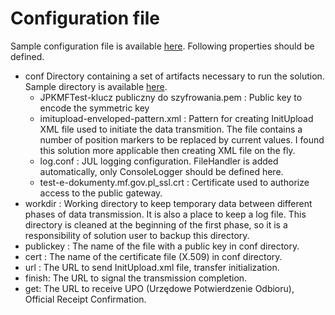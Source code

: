 # Configuration file

Sample configuration file is available [here](https://github.com/stanislawbartkowski/javahotel/blob/jpk/sample/conf/jpk.properties). Following properties should be defined.

- conf Directory containing a set of artifacts necessary to run the solution. Sample directory is available [here](https://github.com/stanislawbartkowski/javahotel/tree/jpk/sample/conf).
  * JPKMFTest-klucz publiczny do szyfrowania.pem :  Public key to encode the symmetric key
  * imitupload-enveloped-pattern.xml : Pattern for creating InitUpload XML file used to initiate the data transmition. The file contains a number of position markers to be replaced by current values. I found this solution more applicable then creating XML file on the fly.
  * log.conf : JUL logging configuration. FileHandler is added automatically, only ConsoleLogger should be defined here.
  * test-e-dokumenty.mf.gov.pl_ssl.crt : Certificate used to authorize access to the public gateway.
- workdir : Working directory to keep temporary data between different phases of data transmission. It is  also a place to keep a log file. This directory is cleaned at the beginning of the first phase,  so it is a responsibility of solution user to backup this directory.
- publickey : The name of the file with a public key in conf directory.
- cert : The name of the certificate file (X.509) in conf directory.
- url : The URL to send InitUpload.xml file, transfer initialization.
- finish: The URL to signal the transmission completion.
- get: The URL to receive UPO (Urzędowe Potwierdzenie Odbioru), Official Receipt Confirmation.
